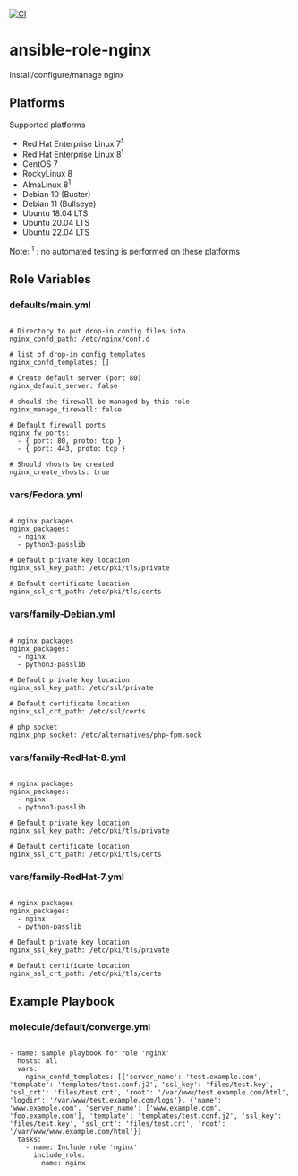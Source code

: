 [![CI](https://github.com/de-it-krachten/ansible-role-nginx/workflows/CI/badge.svg?event=push)](https://github.com/de-it-krachten/ansible-role-nginx/actions?query=workflow%3ACI)


# ansible-role-nginx

Install/configure/manage nginx


## Platforms

Supported platforms

- Red Hat Enterprise Linux 7<sup>1</sup>
- Red Hat Enterprise Linux 8<sup>1</sup>
- CentOS 7
- RockyLinux 8
- AlmaLinux 8<sup>1</sup>
- Debian 10 (Buster)
- Debian 11 (Bullseye)
- Ubuntu 18.04 LTS
- Ubuntu 20.04 LTS
- Ubuntu 22.04 LTS

Note:
<sup>1</sup> : no automated testing is performed on these platforms

## Role Variables
### defaults/main.yml
<pre><code>
# Directory to put drop-in config files into
nginx_confd_path: /etc/nginx/conf.d

# list of drop-in config templates
nginx_confd_templates: []

# Create default server (port 80)
nginx_default_server: false

# should the firewall be managed by this role
nginx_manage_firewall: false

# Default firewall ports
nginx_fw_ports:
  - { port: 80, proto: tcp }
  - { port: 443, proto: tcp }

# Should vhosts be created
nginx_create_vhosts: true
</pre></code>

### vars/Fedora.yml
<pre><code>
# nginx packages
nginx_packages:
  - nginx
  - python3-passlib

# Default private key location
nginx_ssl_key_path: /etc/pki/tls/private

# Default certificate location
nginx_ssl_crt_path: /etc/pki/tls/certs
</pre></code>

### vars/family-Debian.yml
<pre><code>
# nginx packages
nginx_packages:
  - nginx
  - python3-passlib

# Default private key location
nginx_ssl_key_path: /etc/ssl/private

# Default certificate location
nginx_ssl_crt_path: /etc/ssl/certs

# php socket
nginx_php_socket: /etc/alternatives/php-fpm.sock
</pre></code>

### vars/family-RedHat-8.yml
<pre><code>
# nginx packages
nginx_packages:
  - nginx
  - python3-passlib

# Default private key location
nginx_ssl_key_path: /etc/pki/tls/private

# Default certificate location
nginx_ssl_crt_path: /etc/pki/tls/certs
</pre></code>

### vars/family-RedHat-7.yml
<pre><code>
# nginx packages
nginx_packages:
  - nginx
  - python-passlib

# Default private key location
nginx_ssl_key_path: /etc/pki/tls/private

# Default certificate location
nginx_ssl_crt_path: /etc/pki/tls/certs
</pre></code>



## Example Playbook
### molecule/default/converge.yml
<pre><code>
- name: sample playbook for role 'nginx'
  hosts: all
  vars:
    nginx_confd_templates: [{'server_name': 'test.example.com', 'template': 'templates/test.conf.j2', 'ssl_key': 'files/test.key', 'ssl_crt': 'files/test.crt', 'root': '/var/www/test.example.com/html', 'logdir': '/var/www/test.example.com/logs'}, {'name': 'www.example.com', 'server_name': ['www.example.com', 'foo.example.com'], 'template': 'templates/test.conf.j2', 'ssl_key': 'files/test.key', 'ssl_crt': 'files/test.crt', 'root': '/var/www/www.example.com/html'}]
  tasks:
    - name: Include role 'nginx'
      include_role:
        name: nginx
</pre></code>
